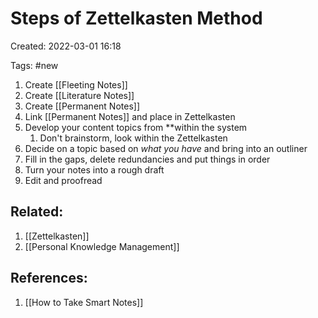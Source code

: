 # Steps of Zettelkasten Method
Created: 2022-03-01 16:18

Tags: #new 

1. Create [[Fleeting Notes]]
2. Create [[Literature Notes]]
3. Create [[Permanent Notes]]
4. Link [[Permanent Notes]] and place in Zettelkasten
5. Develop your content topics from **within the system
	1. Don't brainstorm, look within the Zettelkasten
6. Decide on a topic based on *what you have* and bring into an outliner
7. Fill in the gaps, delete redundancies and put things in order
8. Turn your notes into a rough draft
9. Edit and proofread


## Related:
1. [[Zettelkasten]]
2. [[Personal Knowledge Management]]

## References:
1. [[How to Take Smart Notes]]